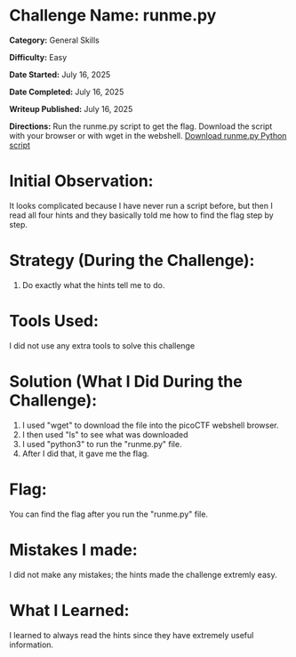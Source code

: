 # Challenge Name: runme.py

**Category:** General Skills

**Difficulty:** Easy

**Date Started:** July 16, 2025

**Date Completed:** July 16, 2025

**Writeup Published:** July 16, 2025

**Directions:** Run the runme.py script to get the flag. Download the script with your browser or with wget in the webshell. [Download runme.py Python script](https://artifacts.picoctf.net/c/34/runme.py)


 # Initial Observation: 

It looks complicated because I have never run a script before, but then I read all four hints and they basically told me how to find the flag step by step.

 # Strategy (During the Challenge):
1. Do exactly what the hints tell me to do.

 # Tools Used:
I did not use any extra tools to solve this challenge

# Solution (What I Did During the Challenge): 
1. I used "wget" to download the file into the picoCTF webshell browser.
2. I then used "ls" to see what was downloaded
3. I used "python3" to run the "runme.py" file.
4. After I did that, it gave me the flag.

# Flag: 

You can find the flag after you run the "runme.py" file. 

# Mistakes I made:
I did not make any mistakes; the hints made the challenge extremly easy.
   
# What I Learned:
I learned to always read the hints since they have extremely useful information.

